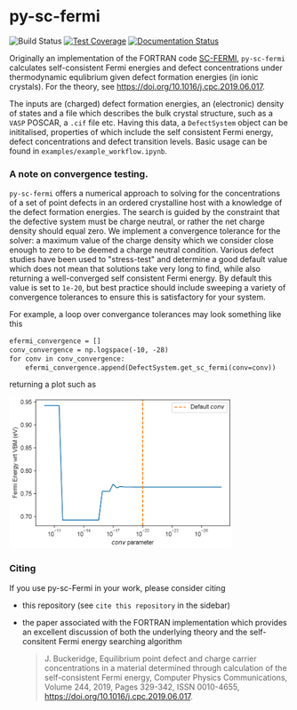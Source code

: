 # py-sc-fermi

![Build Status](https://github.com/bjmorgan/py-sc-fermi/actions/workflows/build.yml/badge.svg)
[![Test Coverage](https://api.codeclimate.com/v1/badges/e2ee22eaa4387f072ce7/test_coverage)](https://codeclimate.com/github/bjmorgan/py-sc-fermi/test_coverage)
[![Documentation Status](https://readthedocs.org/projects/py-sc-fermi/badge/?version=latest)](https://py-sc-fermi.readthedocs.io/en/latest/?badge=latest)
      

Originally an implementation of the FORTRAN code [SC-FERMI](https://github.com/jbuckeridge/sc-fermi), `py-sc-fermi` calculates self-consistent Fermi energies and defect concentrations under thermodynamic equlibrium given defect formation energies (in ionic crystals). For the theory, see https://doi.org/10.1016/j.cpc.2019.06.017.   

The inputs are (charged) defect formation energies, an (electronic) density of states and a file which describes the bulk crystal structure, such as a `VASP` POSCAR, a `.cif` file etc. Having this data, a `DefectSystem` object can be inititalised, properties of which include the self consistent Fermi energy, defect concentrations and defect transition levels. Basic usage can be found in `examples/example_workflow.ipynb`.

### A note on convergence testing.

`py-sc-fermi` offers a numerical approach to solving for the concentrations of a set of point defects in an ordered crystalline host with a knowledge of the defect formation energies. The search is guided by the constraint that the defective system must be charge neutral, or rather the net charge density should equal zero. We implement a convergence tolerance for the solver: a maximum value of the charge density which we consider close enough to zero to be deemed a charge neutral condition. Various defect studies have been used to "stress-test" and determine a good default value which does not mean that solutions take very long to find, while also returning a well-converged self consistent Fermi energy. By default this value is set to `1e-20`, but best practice should include sweeping a variety of convergence tolerances to ensure this is satisfactory for your system.

For example, a loop over convergance tolerances may look something like this
```
efermi_convergence = []
conv_convergence = np.logspace(-10, -28)
for conv in conv_convergence:
    efermi_convergence.append(DefectSystem.get_sc_fermi(conv=conv))
```

returning a plot such as

<img src="py_sc_fermi_convergence_testing.PNG" alt="convergence plot" width="400"/>

### Citing

If you use py-sc-Fermi in your work, please consider citing 
- this repository (see `cite this repository` in the sidebar)
- the paper associated with the FORTRAN implementation which provides an excellent discussion of both the underlying theory and the self-consitent Fermi energy searching algorithm  

   > J. Buckeridge, Equilibrium point defect and charge carrier concentrations in a material determined through calculation of the self-consistent Fermi energy, Computer Physics      Communications, Volume 244, 2019, Pages 329-342, ISSN 0010-4655, https://doi.org/10.1016/j.cpc.2019.06.017.
